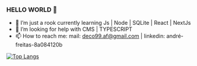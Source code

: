 ### HELLO WORLD 👋

- 🌱 I’m just a rook currently learning Js | Node | SQLite | React | NextJs
- 🤔 I’m looking for help with CMS | TYPESCRIPT
- 📫 How to reach me: mail: deco99.af@gmail.com | linkedin: andré-freitas-8a084120b

[![Top Langs](https://github-readme-stats.vercel.app/api/top-langs/?username=andredefreitas&layout=compact)](https://github.com/andredefreitas/github-readme-stats)

